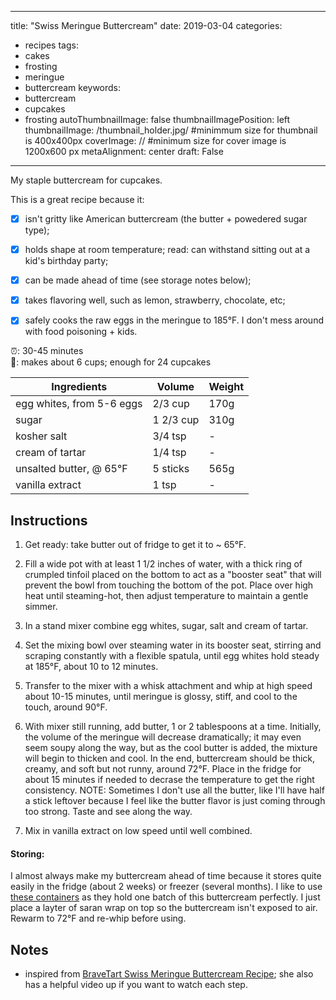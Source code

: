  ---
title: "Swiss Meringue Buttercream"
date: 2019-03-04
categories:
- recipes
tags:
- cakes
- frosting
- meringue
- buttercream
keywords:
- buttercream
- cupcakes
- frosting
autoThumbnailImage: false
thumbnailImagePosition: left
thumbnailImage: /thumbnail_holder.jpg/
#minimmum size for thumbnail is 400x400px
coverImage: //
#minimum size for cover image is 1200x600 px
metaAlignment: center
draft: False
---

My staple buttercream for cupcakes. 
<!--more-->

This is a great recipe because it: 

- [x] isn't gritty like American buttercream (the butter + powedered sugar type);
- [x] holds shape at room temperature; read: can withstand sitting out at a kid's birthday party;
- [x] can be made ahead of time (see storage notes below);
- [x] takes flavoring well, such as lemon, strawberry, chocolate, etc;
- [x] safely cooks the raw eggs in the meringue to 185°F. I don't mess around with food poisoning + kids.


:alarm_clock:: 30-45 minutes <br>
:cake:: makes about 6 cups; enough for 24 cupcakes


| Ingredients               | Volume    | Weight |
|---------------------------|-----------|--------|
| egg whites, from 5-6 eggs | 2/3 cup   |  170g  |
| sugar                     | 1 2/3 cup |  310g  |
| kosher salt               | 3/4 tsp   |    -   |
| cream of tartar           | 1/4 tsp   |    -   |
| unsalted butter, @ 65°F | 5 sticks  |  565g  |
| vanilla extract           | 1 tsp     |    -   |


## Instructions

1. Get ready: take butter out of fridge to get it to ~ 65°F.

2. Fill a wide pot with at least 1 1/2 inches of water, with a thick ring of crumpled tinfoil placed on the bottom to act as a "booster seat" that will prevent the bowl from touching the bottom of the pot. Place over high heat until steaming-hot, then adjust temperature to maintain a gentle simmer.

3. In a stand mixer combine egg whites, sugar, salt and cream of tartar.

4. Set the mixing bowl over steaming water in its booster seat, stirring and scraping constantly with a flexible spatula, until egg whites hold steady at 185°F, about 10 to 12 minutes.  

5. Transfer to the mixer with a whisk attachment and whip at high speed about 10-15 minutes, until meringue is glossy, stiff, and cool to the touch, around 90°F. 

6. With mixer still running, add butter, 1 or 2 tablespoons at a time. Initially, the volume of the meringue will decrease dramatically; it may even seem soupy along the way, but as the cool butter is added, the mixture will begin to thicken and cool. In the end, buttercream should be thick, creamy, and soft but not runny, around 72°F. Place in the fridge for about 15 minutes if needed to decrase the temperature to get the right consistency.
NOTE: Sometimes I don't use all the butter, like I'll have half a stick leftover because I feel like the butter flavor is just coming through too strong. Taste and see along the way.

7. Mix in vanilla extract on low speed until well combined.

#### Storing: 
I almost always make my buttercream ahead of time because it stores quite easily in the fridge (about 2 weeks) or freezer (several months). I like to use [these containers](https://www.amazon.com/Reditainer-Storage-Containers-32-Ounce-24-Pack/dp/B00M9Z4SV6?ref_=fsclp_pl_dp_2) as they hold one batch of this buttercream perfectly. I just place a layter of saran wrap on top so the buttercream isn't exposed to air. Rewarm to 72°F and re-whip before using.


## Notes 

* inspired from [BraveTart Swiss Meringue Buttercream Recipe](https://www.seriouseats.com/recipes/2017/05/swiss-meringue-buttercream-frosting-recipe.html); she also has a helpful video up if you want to watch each step.

